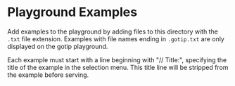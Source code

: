# Playground Examples

Add examples to the playground by adding files to this directory with the
`.txt` file extension. Examples with file names ending in `.gotip.txt` are only
displayed on the gotip playground.

Each example must start with a line beginning with "// Title:", specifying the
title of the example in the selection menu. This title line will be stripped
from the example before serving.
